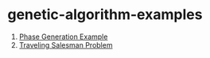 # genetic-algorithm-examples

1. [Phase Generation Example](https://github.com/souvikdey05/genetic-algorithm-examples/tree/features/phrase-generation-example)
2. [Traveling Salesman Problem](https://github.com/souvikdey05/genetic-algorithm-examples/tree/features/traveling-salesman-problem-example)
